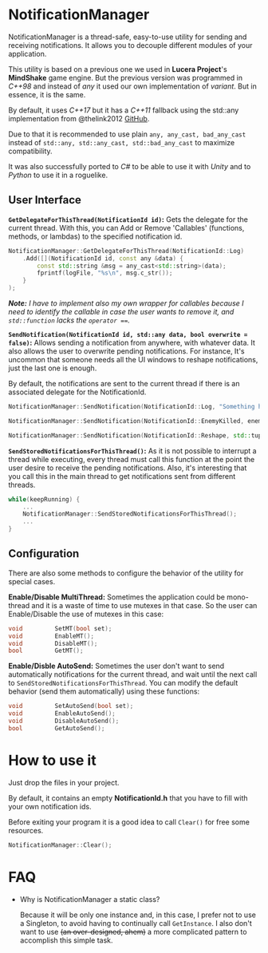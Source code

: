 # NotificationManager

​NotificationManager is a thread-safe, easy-to-use utility for sending and receiving notifications. It allows you to decouple different modules of your application.

This utility is based on a previous one we used in **Lucera Project**'s **MindShake** game engine. But the previous version was programmed in _C++98_ and instead of _any_ it used our own implementation of _variant_. But in essence, it is the same.

By default, it uses _C++17_ but it has a _C++11_ fallback using the std::any implementation from @thelink2012 [GitHub](https://github.com/thelink2012/any).

Due to that it is recommended to use plain ```any, any_cast, bad_any_cast``` instead of ```std::any, std::any_cast, std::bad_any_cast``` to maximize compatibility.

It was also successfully ported to _C#_ to be able to use it with _Unity_ and to _Python_ to use it in a roguelike.

## User Interface

**```GetDelegateForThisThread(NotificationId id)```:** Gets the delegate for the current thread. With this, you can Add or Remove 'Callables' (functions, methods, or lambdas) to the specified notification id.

```cpp
NotificationManager::GetDelegateForThisThread(NotificationId::Log)
    .Add([](NotificationId id, const any &data) {
        const std::string &msg = any_cast<std::string>(data);
        fprintf(logFile, "%s\n", msg.c_str());
    }
);
```

_**Note:** I have to implement also my own wrapper for callables because I need to identify the callable in case the user wants to remove it, and ```std::function``` lacks the ```operator ==```._

**```SendNotification(NotificationId id, std::any data, bool overwrite = false)```:** Allows sending a notification from anywhere, with whatever data. It also allows the user to overwrite pending notifications. For instance, It's uncommon that someone needs all the UI windows to reshape notifications, just the last one is enough.

By default, the notifications are sent to the current thread if there is an associated delegate for the NotificationId.

```cpp
NotificationManager::SendNotification(NotificationId::Log, "Something happened"s);

NotificationManager::SendNotification(NotificationId::EnemyKilled, enemy);

NotificationManager::SendNotification(NotificationId::Reshape, std::tuple(width, height));
```

**```SendStoredNotificationsForThisThread()```:** As it is not possible to interrupt a thread while executing, every thread must call this function at the point the user desire to receive the pending notifications. Also, it's interesting that you call this in the main thread to get notifications sent from different threads.

```cpp
while(keepRunning) {
    ...
    NotificationManager::SendStoredNotificationsForThisThread();
    ...
}
```

## Configuration

There are also some methods to configure the behavior of the utility for special cases.

**Enable/Disable MultiThread:** Sometimes the application could be mono-thread and it is a waste of time to use mutexes in that case. So the user can Enable/Disable the use of mutexes in this case:

```cpp
void         SetMT(bool set);
void         EnableMT();
void         DisableMT();
bool         GetMT();
```

**Enable/Disble AutoSend:** Sometimes the user don't want to send automatically notifications for the current thread, and wait until the next call to ```SendStoredNotificationsForThisThread```. You can modify the default behavior (send them automatically) using these functions:

```cpp
void         SetAutoSend(bool set);
void         EnableAutoSend();
void         DisableAutoSend();
bool         GetAutoSend();
```

# How to use it

Just drop the files in your project.

By default, it contains an empty **NotificationId.h** that you have to fill with your own notification ids.

Before exiting your program it is a good idea to call ```Clear()``` for free some resources.

```cpp
NotificationManager::Clear();
```

# FAQ

* Why is NotificationManager a static class?

    Because it will be only one instance and, in this case, I prefer not to use a Singleton, to avoid having to continually call ```GetInstance```.
    I also don't want to use ~~(an over-designed, ahem)~~ a more complicated pattern to accomplish this simple task.
